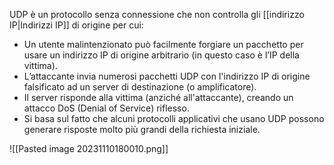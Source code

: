 UDP è un protocollo senza connessione che non controlla gli [[indirizzo IP|Indirizzi IP]] di origine per cui:
- Un utente malintenzionato può facilmente forgiare un pacchetto per usare un indirizzo IP di origine arbitrario (in questo caso è l’IP della vittima).
- L’attaccante invia numerosi pacchetti UDP con l'indirizzo IP di origine falsificato ad un server di destinazione (o amplificatore).
- Il server risponde alla vittima (anziché all'attaccante), creando un attacco DoS (Denial of Service) riflesso.
- Si basa sul fatto che alcuni protocolli applicativi che usano UDP possono generare risposte molto più grandi della richiesta iniziale.

![[Pasted image 20231110180010.png]]